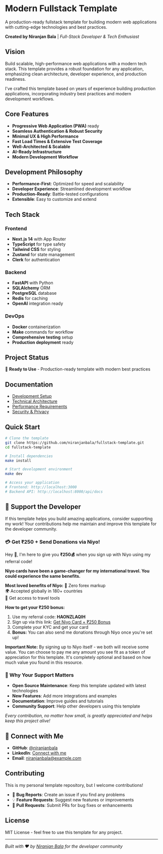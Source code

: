 # Modern Fullstack Template

A production-ready fullstack template for building modern web applications with cutting-edge technologies and best practices.

**Created by Niranjan Bala** | *Full-Stack Developer & Tech Enthusiast*

## Vision

Build scalable, high-performance web applications with a modern tech stack. This template provides a robust foundation for any application, emphasizing clean architecture, developer experience, and production readiness.

I've crafted this template based on years of experience building production applications, incorporating industry best practices and modern development workflows.

## Core Features

- **Progressive Web Application (PWA)** ready
- **Seamless Authentication & Robust Security**
- **Minimal UX & High Performance**
- **Fast Load Times & Extensive Test Coverage**
- **Well-Architected & Scalable**
- **AI-Ready Infrastructure**
- **Modern Development Workflow**

## Development Philosophy

- **Performance-First**: Optimized for speed and scalability
- **Developer Experience**: Streamlined development workflow
- **Production-Ready**: Battle-tested configurations
- **Extensible**: Easy to customize and extend

## Tech Stack

### Frontend
- **Next.js 14** with App Router
- **TypeScript** for type safety
- **Tailwind CSS** for styling
- **Zustand** for state management
- **Clerk** for authentication

### Backend
- **FastAPI** with Python
- **SQLAlchemy** ORM
- **PostgreSQL** database
- **Redis** for caching
- **OpenAI** integration ready

### DevOps
- **Docker** containerization
- **Make** commands for workflow
- **Comprehensive testing** setup
- **Production deployment** ready

## Project Status

🚀 **Ready to Use** - Production-ready template with modern best practices

## Documentation

- [Development Setup](./DEV_SETUP.md)
- [Technical Architecture](./docs/architecture.md)
- [Performance Requirements](./docs/performance.md)
- [Security & Privacy](./docs/security.md)

## Quick Start

```bash
# Clone the template
git clone https://github.com/niranjanbala/fullstack-template.git
cd fullstack-template

# Install dependencies
make install

# Start development environment
make dev

# Access your application
# Frontend: http://localhost:3000
# Backend API: http://localhost:8000/api/docs
```

## 💝 Support the Developer

If this template helps you build amazing applications, consider supporting my work! Your contributions help me maintain and improve this template for the developer community.

### 💳 Get ₹250 + Send Donations via Niyo! 

Hey 👋, I'm here to give you **₹250💰** when you sign up with Niyo using my referral code!

**Niyo cards have been a game-changer for my international travel. You could experience the same benefits.**

**Most loved benefits of Niyo:**
🌟 Zero forex markup  
🌍 Accepted globally in 180+ countries  
🏧 Get access to travel tools  

**How to get your ₹250 bonus:**
1. Use my referral code: **HAONZLAQIH**
2. Sign up via this link: [Get Niyo Card + ₹250 Bonus](https://ctr.niyo.me/start?utm_campaign_id=WqeSX5gu&utm_source=goniyo_app_referral&utm_campaign=Referral&utm_adgroup=mobile_app&utm_medium=mobile_app_referral&ref_label=HAONZLAQIH)
3. Complete your KYC and get your card
4. **Bonus:** You can also send me donations through Niyo once you're set up!

**Important Note:** By signing up to Niyo itself - we both will receive some value. You can choose to pay me any amount you see fit as a token of appreciation for this template. It's completely optional and based on how much value you found in this resource.

### 🙏 Why Your Support Matters

- **Open Source Maintenance**: Keep this template updated with latest technologies
- **New Features**: Add more integrations and examples
- **Documentation**: Improve guides and tutorials
- **Community Support**: Help other developers using this template

*Every contribution, no matter how small, is greatly appreciated and helps keep this project alive!*

## 🤝 Connect with Me

- **GitHub**: [@niranjanbala](https://github.com/niranjanbala)
- **LinkedIn**: [Connect with me](https://linkedin.com/in/niranjanbala)
- **Email**: [niranjanbala@example.com](mailto:niranjanbala@example.com)

## Contributing

This is my personal template repository, but I welcome contributions! 

- 🐛 **Bug Reports**: Create an issue if you find any problems
- 💡 **Feature Requests**: Suggest new features or improvements
- 🔧 **Pull Requests**: Submit PRs for bug fixes or enhancements

## License

MIT License - feel free to use this template for any project.

---

*Built with ❤️ by [Niranjan Bala](https://github.com/niranjanbala) for the developer community*

